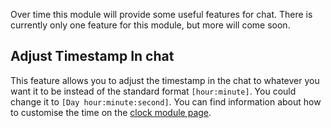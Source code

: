 Over time this module will provide some useful features for chat. There is currently only one feature for this module, but more will come soon.

## Adjust Timestamp In chat

This feature allows you to adjust the timestamp in the chat to whatever you want it to be instead of the standard format `[hour:minute]`. You could change it to `[Day hour:minute:second]`. You can find information about how to customise the time on the [clock module page](clock.md#Configuration).
